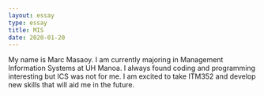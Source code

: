 ```yaml
---
layout: essay
type: essay
title: MIS
date: 2020-01-20
---
```

My name is Marc Masaoy. I am currently majoring in Management Information Systems at UH Manoa. I always found coding and programming interesting but ICS was not for me. I am excited to take ITM352 and develop new skills that will aid me in the future.
